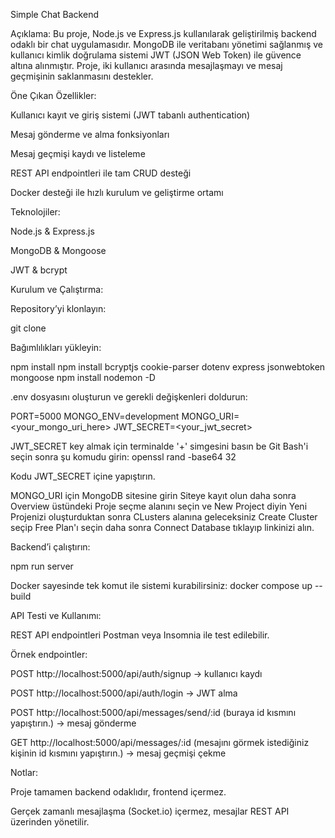 Simple Chat Backend

Açıklama:
Bu proje, Node.js ve Express.js kullanılarak geliştirilmiş backend odaklı bir chat uygulamasıdır. MongoDB ile veritabanı yönetimi sağlanmış ve kullanıcı kimlik doğrulama sistemi JWT (JSON Web Token) ile güvence altına alınmıştır. Proje, iki kullanıcı arasında mesajlaşmayı ve mesaj geçmişinin saklanmasını destekler.

Öne Çıkan Özellikler:

Kullanıcı kayıt ve giriş sistemi (JWT tabanlı authentication)

Mesaj gönderme ve alma fonksiyonları

Mesaj geçmişi kaydı ve listeleme

REST API endpointleri ile tam CRUD desteği

Docker desteği ile hızlı kurulum ve geliştirme ortamı

Teknolojiler:

Node.js & Express.js

MongoDB & Mongoose

JWT & bcrypt


Kurulum ve Çalıştırma:

Repository’yi klonlayın:

git clone <repo-link>


Bağımlılıkları yükleyin:

npm install
npm install bcryptjs cookie-parser dotenv express jsonwebtoken mongoose
npm install nodemon -D


.env dosyasını oluşturun ve gerekli değişkenleri doldurun:

PORT=5000
MONGO_ENV=development
MONGO_URI=<your_mongo_uri_here>
JWT_SECRET=<your_jwt_secret>


JWT_SECRET key almak için terminalde '+' simgesini basın be Git Bash'i seçin sonra şu komudu girin:
openssl rand -base64 32

Kodu JWT_SECRET içine yapıştırın.

MONGO_URI için MongoDB sitesine girin
Siteye kayıt olun daha sonra Overview üstündeki Proje seçme alanını seçin ve New Project diyin
Yeni Projenizi oluşturduktan sonra CLusters alanına geleceksiniz Create Cluster seçip Free Plan'ı seçin
daha sonra Connect Database tıklayıp linkinizi alın.


Backend’i çalıştırın:

npm run server

Docker sayesinde tek komut ile sistemi kurabilirsiniz:
docker compose up --build


API Testi ve Kullanımı:

REST API endpointleri Postman veya Insomnia ile test edilebilir.

Örnek endpointler:

POST http://localhost:5000/api/auth/signup → kullanıcı kaydı

POST http://localhost:5000/api/auth/login → JWT alma

POST http://localhost:5000/api/messages/send/:id (buraya id kısmını yapıştırın.) → mesaj gönderme

GET http://localhost:5000/api/messages/:id (mesajını görmek istediğiniz kişinin id kısmını yapıştırın.) → mesaj geçmişi çekme

Notlar:

Proje tamamen backend odaklıdır, frontend içermez.

Gerçek zamanlı mesajlaşma (Socket.io) içermez, mesajlar REST API üzerinden yönetilir.
